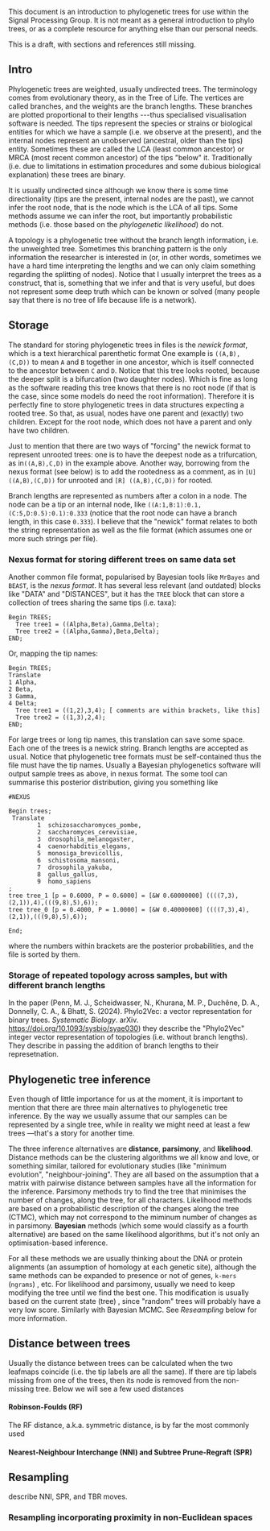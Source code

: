 This document is an introduction to phylogenetic trees for use within the Signal Processing Group. 
It is not meant as a general introduction to phylo trees, or as a complete resource for anything else than our personal needs.

This is a draft, with sections and references still missing.

## Intro
Phylogenetic trees are weighted, usually undirected trees. The terminology comes from evolutionary theory, as in the Tree of Life. The vertices are called branches, and the weights are the branch lengths. These branches are plotted proportional to their lengths ---thus specialised visualisation software is needed. The tips represent the species or strains or biological entities for which we have a sample (i.e. we observe at the present), and the internal nodes represent an unobserved (ancestral, older than the tips) entity. Sometimes these are called the LCA (least common ancestor) or MRCA (most recent common ancestor) of the tips "below" it. Traditionally (i.e. due to limitations in estimation procedures and some dubious biological explanation) these trees are binary.

It is usually undirected since although we know there is some time directionality (tips are the present, internal nodes are the past), we cannot infer the root node, that is the node which is the LCA of all tips. Some methods assume we can infer the root, but importantly probabilistic methods (i.e. those based on the _phylogenetic likelihood_) do not.

A topology is a phylogenetic tree without the branch length information, i.e. the unweighted tree. Sometimes this branching pattern is the only information the researcher is interested in (or, in other words, sometimes we have a hard time interpreting the lengths and we can only claim something regarding the splitting of nodes). Notice that I usually interpret the  trees as a construct, that is, something that we infer and that is very useful, but does not represent some deep truth which can be known or solved (many people say that there is no tree of life because life is a network).

## Storage
The standard for storing phylogenetic trees in files is the *newick format*, which is a text hierarchical parenthetic format One example is `((A,B),(C,D))` to mean `A` and `B` together in one ancestor, which is itself connected to the ancestor between `C` and `D`. Notice that this tree looks rooted, because the deeper split is a bifurcation (two daughter nodes). Which is fine as long as the software reading this tree knows that there is no root node (if that is the case, since some models do need the root information). Therefore it is perfectly fine to store phylogenetic trees in data structures expecting a rooted tree. So that, as usual, nodes have one parent and (exactly) two children. Except for the root node, which does not have a parent and only have two children.

Just to mention that there are two ways of "forcing" the newick format to represent unrooted trees: one is to have the deepest node as a trifurcation, as in`((A,B),C,D)` in the example above. Another way, borrowing from the nexus format (see below) is to add the rootedness as a comment, as in `[U] ((A,B),(C,D))`  for unrooted and  `[R] ((A,B),(C,D))`  for rooted. 

Branch lengths are represented as numbers after a colon in a node. The node can be a tip or an internal node, like `((A:1,B:1):0.1,(C:5,D:0.5):0.1):0.333` (notice that the root node can have a branch length, in this case `0.333`). I believe that the "newick" format relates to both the string representation as well as the file format (which assumes one or more such strings per file).
### Nexus format for storing different trees on same data set
Another common file format, popularised by Bayesian tools like `MrBayes` and `BEAST`, is the _nexus format_. It has several less relevant (and outdated) blocks like "DATA" and "DISTANCES", but it has the `TREE` block that can store a collection of trees sharing the same tips (i.e. taxa):
```
Begin TREES;
  Tree tree1 = ((Alpha,Beta),Gamma,Delta);
  Tree tree2 = ((Alpha,Gamma),Beta,Delta);
END;
```
Or, mapping the tip names:
```
Begin TREES;
Translate
1 Alpha, 
2 Beta,
3 Gamma, 
4 Delta;
  Tree tree1 = ((1,2),3,4); [ comments are within brackets, like this]
  Tree tree2 = ((1,3),2,4);
END;
```
For large trees or long tip names, this translation can save some space. Each one of the trees is a newick string. Branch lengths are accepted as usual. Notice that phylogenetic tree formats must be self-contained thus the file must have the tip names. Usually a Bayesian phylogenetics software will output sample trees as above, in nexus format. The some tool can summarise this posterior distribution, giving you something like
```
#NEXUS

Begin trees;
 Translate
        1  schizosaccharomyces_pombe,
        2  saccharomyces_cerevisiae,
        3  drosophila_melanogaster,
        4  caenorhabditis_elegans,
        5  monosiga_brevicollis,
        6  schistosoma_mansoni,
        7  drosophila_yakuba,
        8  gallus_gallus,
        9  homo_sapiens
;
tree tree_1 [p = 0.6000, P = 0.6000] = [&W 0.60000000] ((((7,3),(2,1)),4),(((9,8),5),6));
tree tree_0 [p = 0.4000, P = 1.0000] = [&W 0.40000000] ((((7,3),4),(2,1)),(((9,8),5),6));

End;
```
where the numbers within brackets are the posterior probabilities, and the file is sorted by them. 
### Storage of repeated topology across samples, but with different branch lengths
In the paper (Penn, M. J., Scheidwasser, N., Khurana, M. P., Duchêne, D. A., Donnelly, C. A., & Bhatt, S. (2024). Phylo2Vec: a vector representation for binary trees. _Systematic Biology_. arXiv. https://doi.org/10.1093/sysbio/syae030)  they describe the "Phylo2Vec" integer vector representation of topologies (i.e. without branch lengths). They describe in passing the addition of branch lengths to their represetnation.

##  Phylogenetic tree inference
Even though of little importance for us at the moment, it is important to mention that there are three main alternatives to phylogenetic tree inference. By the way we usually assume that our samples can be represented by a single tree, while in reality we might need at least a few trees &mdash;that's a story for another time. 

The three inference alternatives are **distance**, **parsimony**, and **likelihood**. Distance methods can be the clustering algorithms we all know and love, or something similar, tailored for evolutionary studies (like "minimum evolution", "neighbour-joining". They are all based on the assumption that a matrix with pairwise distance between samples have all the information for the inference. Parsimony methods try to find the tree that minimises the number of changes, along the tree, for all characters. Likelihood methods are based on a probabilistic description of the changes along the tree (CTMC), which may not correspond to the miminum number of changes as in parsimony. **Bayesian** methods (which some would classify as a fourth alternative) are based on the same likelihood algorithms, but it's not only an optimisation-based inference. 

For all these methods we are usually thinking about the DNA or protein alignments (an assumption of homology at each genetic site), although the same methods can be expanded to presence or not of genes, `k-mers` (`ngrams`) , etc. For likelihood and parsimony, usually we need to keep modifying the tree until we find the best one. This modification is usually based on the current state (tree) , since "random" trees will probably have a very low score. Similarly with Bayesian MCMC. See _Reseampling_ below for more information.

## Distance between trees
Usually the distance between trees can be calculated when the two leafmaps coincide (i.e. the tip labels are all the same). If there are tip labels missing from one of the trees, then its node is removed from the non-missing tree. 
Below we will see a few used distances
#### Robinson-Foulds (RF)
The RF distance, a.k.a. symmetric distance, is by far the most commonly used 
#### Nearest-Neighbour Interchange (NNI) and Subtree Prune-Regraft (SPR)

## Resampling
describe NNI, SPR, and TBR moves.

### Resampling incorporating proximity in non-Euclidean spaces
